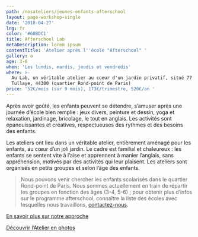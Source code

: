 ```yaml
---
path: /nosateliers/jeunes-enfants-afterschool
layout: page-workshop-single
date: '2018-04-27'
lng: fr
color: '#60BDC1'
title: Afterschool Lab
metaDescription: lorem ipsum
contentTitle: 'Atelier après l''école "Afterschool" '
gallery: a
age: 3-6
when: 'Les lundis, mardis, jeudis et vendredis'
where: >-
  Au Lab, un véritable atelier au coeur d'un jardin privatif, situé 77 rue de la
  Tullaye, 44300 (quartier Rond-point de Paris)
price: '52€/mois (sur 9 mois), 173€/trimestre, 520€/an '
---
```

Après avoir goûté, les enfants peuvent se détendre, s’amuser après une journée d’école bien remplie : jeux divers, peinture et dessin, yoga et relaxation, jardinage, bricolage, le tout en anglais.  Les activités sont épanouissantes et créatives, respectueuses des rythmes et des besoins des enfants. 

Les ateliers ont lieu dans un véritable atelier, entièrement aménagé pour les enfants, au cœur d’un joli jardin. Le cadre est familial et chaleureux : les enfants se sentent vite à l’aise et apprennent à manier l’anglais, sans appréhension, motivés par des activités qui leur plaisent. Les ateliers sont organisés en petits groupes et selon l’âge des enfants. 

> Nous pouvons venir chercher les enfants scolarisés dans le quartier Rond-point de Paris. Nous sommes actuellement en train de répartir les groupes en fonction des âges (3-4, 5-6) ; pour obtenir plus d’infos sur le programme afterschool, connaître la liste des écoles avec lesquelles nous travaillons, [contactez-nous](hello@lopenlab.com). 

[En savoir plus sur notre approche](https://llfk.netlify.com/pedagogie) 

[Découvrir l’Atelier en photos](https://llfk.netlify.com/nosateliers)
